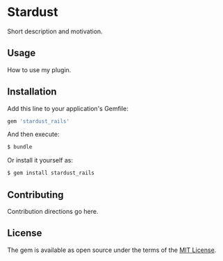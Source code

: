 # Stardust
Short description and motivation.

## Usage
How to use my plugin.

## Installation
Add this line to your application's Gemfile:

```ruby
gem 'stardust_rails'
```

And then execute:
```bash
$ bundle
```

Or install it yourself as:
```bash
$ gem install stardust_rails
```

## Contributing
Contribution directions go here.

## License
The gem is available as open source under the terms of the [MIT License](https://opensource.org/licenses/MIT).

